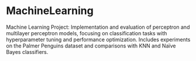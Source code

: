 # MachineLearning
Machine Learning Project: Implementation and evaluation of perceptron and multilayer perceptron models, focusing on classification tasks with hyperparameter tuning and performance optimization. Includes experiments on the Palmer Penguins dataset and comparisons with KNN and Naïve Bayes classifiers.
